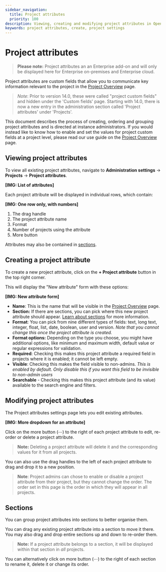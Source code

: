```yaml
---
sidebar_navigation:
  title: Project attributes
  priority: 100
description: Viewing, creating and modifying project attributes in OpenProject
keywords: project attributes, create, project settings
---
```


# Project attributes

> **Please note:** Project attributes an an Enterprise add-on and will only be displayed here for Enterprise on-premises and Enterprise cloud.

Project attributes are custom fields that allow you to communicate key information relevant to the project in the [Project Overview](../../../user-guide/project-overview) page.

>*Note*: Prior to version 14.0, these were called "project custom fields" and hidden under the 'Custom fields' page. Starting with 14.0, there is now a new entry in the administration section called 'Project attributes' under 'Projects'. 

This document describes the process of creating, ordering and grouping project attributes and is directed at instance administrators. If you would instead like to know how to enable and set the values for project custom fields at a project level, please read our use guide on the [Project Overview](../../../user-guide/project-overview) page.

## Viewing project attributes

To view all existing project attributes, navigate to **Administration settings** → **Projects** → **Project attributes**. 

**[IMG: List of attributes]**

Each project attribute will be displayed in individual rows, which contain:

**[IMG: One row only, with numbers]**

1. The drag handle
2. The project attribute name
3. Format
4. Number of projects using the attribute
5. More button

Attributes may also be contained in [sections](#sections). 

## Creating a project attribute
To create a new project attribute, click on the **+ Project attribute** button in the top right corner. 

This will display the "New attribute" form with these options:

**[IMG: New attribute form]**

- **Name**: This is the name that will be visible in the [Project Overview](../../../user-guide/project-overview) page.
- **Section:** If there are sections, you can pick where this new project attribute should appear. [Learn about sections](#sections) for more information.
- **Format**: You can pick from nine different types of fields: text, long text, integer, float, list, date, boolean, user and version. *Note that you cannot change this once the project attribute is created.*
- **Format options:** Depending on the type you choose, you might have additional options, like minimum and maximum width, default value or regular expressions for validation.
- **Required**: Checking this makes this project attribute a required field in projects where it is enabled; it cannot be left empty.
- **Visible**: Checking this makes the field visible to non-admins. *This is enabled by default. Only disable this if you want this field to be invisible to non-admin users*
- **Searchable** - Checking this makes this project attribute (and its value) available to the search engine and filters.


## Modifying project attributes 

The Project attributes settings page lets you edit existing attributes.

**[IMG: More dropdown for an attribute]**

Click on the  more button (⋯) to the right of each project attribute to edit, re-order or delete a project attribute. 

>**Note:** Deleting a project attribute will delete it and the corresponding values for it from all projects.

You can also use the drag handles to the left of each project attribute to drag and drop it to a new position. 

>**Note**: Project admins can chose to enable or disable a project attribute from their project, but they cannot change the order. The order set in this page is the order in which they will appear in all projects.


## Sections

You can group project attributes into sections to better organise them. 

You can drag any existing project attribute into a section to move it there. You may also drag and drop entire sections up and down to re-order them.

>**Note:** If a project attribute belongs to a section, it will be displayed within that section in _all_ projects. 

You can alternatively click on more button (⋯) to the right of each section to rename it, delete it or change its order.


